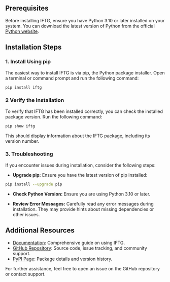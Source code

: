 ## Prerequisites
Before installing IFTG, ensure you have Python 3.10 or later installed on your system. You can download the latest version of Python from the official [Python website](https://www.python.org/downloads/).

## **Installation Steps**

### **1. Install Using pip**
The easiest way to install IFTG is via pip, the Python package installer. Open a terminal or command prompt and run the following command:
```bash
pip install iftg
``` 

### **2 Verify the Installation**

To verify that IFTG has been installed correctly, you can check the installed package version. Run the following command:

```bash
pip show iftg
```

This should display information about the IFTG package, including its version number.


### **3. Troubleshooting**
If you encounter issues during installation, consider the following steps:

- **Upgrade pip:** Ensure you have the latest version of pip installed:
```bash
pip install --upgrade pip
```
- **Check Python Version:** Ensure you are using Python 3.10 or later.

- **Review Error Messages:** Carefully read any error messages during installation. They may provide hints about missing 
dependencies or other issues.

## **Additional Resources**

- [Documentation](): Comprehensive guide on using IFTG.
- [GitHub Repository](https://github.com/OmarSamirz/ImageFromTextGenerator): Source code, issue tracking, and community support.
- [PyPI Page](https://pypi.org/project/iftg/): Package details and version history.

For further assistance, feel free to open an issue on the GitHub repository or contact support.



